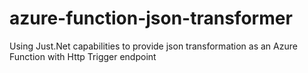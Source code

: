 # azure-function-json-transformer
Using Just.Net capabilities to provide json transformation as an Azure Function with Http Trigger endpoint
